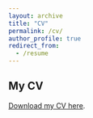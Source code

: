 ```yaml
---
layout: archive
title: "CV"
permalink: /cv/
author_profile: true
redirect_from:
  - /resume
---
```


## My CV

<a href="https://drive.google.com/file/d/1BKe1wivwCmlu0GDA21YVMV_vCeu7v48k/view?usp=sharing">Download my CV here</a>.
